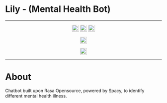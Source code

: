 
# Lily - (Mental Health Bot)

----

<div align="center">
   <img src="https://img.shields.io/badge/Rasa-5A17EE?logo=rasa&logoColor=fff&style=plastic" alt="Rasa Badge" height="22">
    <img src="https://img.shields.io/badge/spaCy-09A3D5?logo=spacy&logoColor=fff&style=plastic" alt="spaCy Badge" height="22">
   <img src="https://img.shields.io/badge/Docker-2496ED?logo=docker&logoColor=fff&style=plastic" alt="Docker Badge" height="22">

[//]: # (   <img src="https://img.shields.io/badge/Ollama-000?logo=ollama&logoColor=fff&style=plastic" alt="Ollama Badge" height="22">)
[//]: # (   <img src="https://img.shields.io/badge/Prompt%20Engineering-8A2BE2?style=plastic" height="22">)
   <img src="https://img.shields.io/badge/Socket.io-010101?logo=socketdotio&logoColor=fff&style=plastic" alt="Socket.io Badge" height="22">

[//]: # (   <img src="https://img.shields.io/badge/Jinja-B41717?logo=jinja&logoColor=fff&style=plastic" alt="Jinja Badge" height="22">)
   <img src="https://img.shields.io/badge/Python-3776AB?logo=python&logoColor=fff&style=plastic" alt="Python Badge" height="22">
</div>

----
# About

Chatbot built upon Rasa Opensource, powered by Spacy, to identify different mental health illness.
